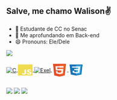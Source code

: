 ## Salve, me chamo Walison✌️
- 🌱 Estudante de CC no Senac
- 🔭 Me aprofundando em Back-end
- 😄 Pronouns: Ele/Dele
<div>
  <a href="http">
    <img height="180em" src="https://github-readme-stats.vercel.app/api?username=WMB25&show_icons=true&bg_color=00000000"/>
</div>
   <div style="display: inline_block"><br>
  <img align="center" alt="C" height="35" width="40" src="https://img.icons8.com/?size=100&id=40670&format=png&color=000000">
  <img align="center" alt="JavaScript" height="30" width="40" src="https://raw.githubusercontent.com/devicons/devicon/master/icons/javascript/javascript-plain.svg">
  <img align="center" alt="Exel" height="30" width="40" src="https://img.icons8.com/?size=100&id=UECmBSgBOvPT&format=png&color=000000">
  <img align="center" alt="HTML" height="35" width="40" src="https://raw.githubusercontent.com/devicons/devicon/master/icons/html5/html5-original.svg">
  <img align="center" alt="CSS" height="30" width="40" src="https://raw.githubusercontent.com/devicons/devicon/master/icons/css3/css3-original.svg">
</div>
  
  ##
 
<div> 
  <a href="https://www.instagram.com/walison25.0/" target="_blank"><img src="https://img.shields.io/badge/-Instagram-%23E4405F?style=for-the-badge&logo=instagram&logoColor=white" target="_blank"></a>
  <a href="https://www.linkedin.com" target="_blank"><img src="https://img.shields.io/badge/-LinkedIn-%230077B5?style=for-the-badge&logo=linkedin&logoColor=white" target="_blank"></a>
   <a href="https://x.com/WalisonBraz" target="_blank"><img src="https://img.shields.io/badge/Twitter-1DA1F2?style=for-the-badge&logo=twitter&logoColor=white" target="_blank"></a>
</div>

